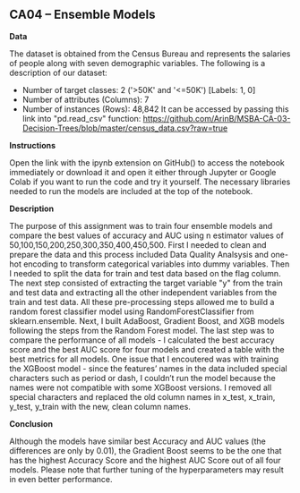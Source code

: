 ## CA04 – Ensemble Models

**Data**

The dataset is obtained from the Census Bureau and represents the salaries of people along with seven demographic variables. The following is a description of our dataset:
- Number of target classes: 2 ('>50K' and '<=50K') [Labels: 1, 0]
- Number of attributes (Columns): 7
- Number of instances (Rows): 48,842
It can be accessed by passing this link into "pd.read_csv" function:
https://github.com/ArinB/MSBA-CA-03-Decision-Trees/blob/master/census_data.csv?raw=true

**Instructions**

Open the link with the ipynb extension on GitHub() to access the notebook immediately or download it and open it either through Jupyter or Google Colab if you want to run the code and try it yourself. The necessary libraries needed to run the models are included at the top of the notebook.

**Description**

The purpose of this assignment was to train four ensemble models and compare the best values of accuracy and AUC using n estimator values of 50,100,150,200,250,300,350,400,450,500. First I needed to clean and prepare the data and this process included Data Quality Analsysis and one-hot encoding to transform categorical variables into dummy variables. Then I needed to split the data for train and test data based on the flag column. The next step consisted of extracting the target variable "y" from the train and test data and extracting all the other independent variables from the train and test data. All these pre-processing steps allowed me to build a random forest classifier model using RandomForestClassifier from sklearn.ensemble. Next, I built AdaBoost, Gradient Boost, and XGB models following the steps from the Random Forest model. The last step was to compare the performance of all models - I calculated the best accuracy score and the best AUC score for four models and created a table with the best metrics for all models. One issue that I encoutered was with training the XGBoost model - since the features’ names in the data included special characters such as period or dash, I couldn’t run the model because the names were not compatible with some XGBoost versions. I removed all special characters and replaced the old column names in x_test, x_train,  y_test, y_train with the new, clean column names.

**Conclusion**

Although the models have similar best Accuracy and AUC values (the differences are only by 0.01), the Gradient Boost seems to be the one that has the highest Accuracy Score and the highest AUC Score out of all four models. Please note that further tuning of the hyperparameters may result in even better performance.
